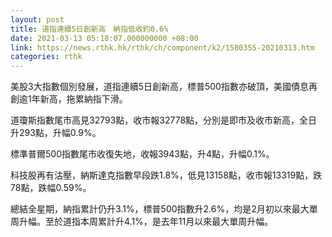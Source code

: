```yaml
---
layout: post
title: 道指連續5日創新高　納指低收約0.6%
date: 2021-03-13 05:18:07.000000000 +08:00
link: https://news.rthk.hk/rthk/ch/component/k2/1580355-20210313.htm
categories: rthk
---
```


美股3大指數個別發展，道指連續5日創新高，標普500指數亦破頂，美國債息再創逾1年新高，拖累納指下滑。

道瓊斯指數尾市高見32793點，收市報32778點，分別是即市及收市新高，全日升293點，升幅0.9%。

標準普爾500指數尾市收復失地，收報3943點，升4點，升幅0.1%。

科技股再有沽壓，納斯達克指數早段跌1.8%，低見13158點，收市報13319點，跌78點，跌幅0.59%。

總結全星期，納指累計仍升3.1%，標普500指數升2.6%，均是2月初以來最大單周升幅。至於道指本周累計升4.1%，是去年11月以來最大單周升幅。
